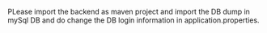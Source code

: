 PLease import the backend as maven project and import the DB dump in mySql DB and do change the DB login information in application.properties.
